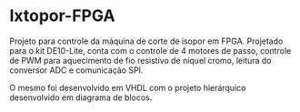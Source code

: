 # Ixtopor-FPGA
Projeto para controle da máquina de corte de isopor em FPGA. Projetado para o kit DE10-Lite, conta com o controle de 4 motores de passo, controle de PWM para aquecimento de fio resistivo de níquel cromo, leitura do conversor ADC e comunicação SPI.

O mesmo foi desenvolvido em VHDL com o projeto hierárquico desenvolvido em diagrama de blocos. 
